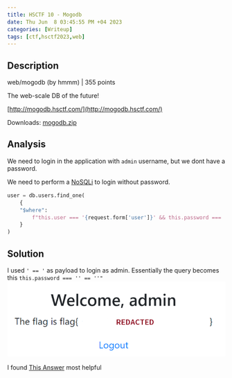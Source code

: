 ```yaml
---
title: HSCTF 10 - Mogodb
date: Thu Jun  8 03:45:55 PM +04 2023
categories: [Writeup]
tags: [ctf,hsctf2023,web]
---
```


## Description

web/mogodb (by hmmm) | 355 points

The web-scale DB of the future!

[http://mogodb.hsctf.com/](http://mogodb.hsctf.com/)

Downloads: [mogodb.zip](https://hsctf-10-resources.storage.googleapis.com/uploads/16cab5257f60879bf4075c98ebfe616b6fe3c072a02ac4be86cbd4886b0d1b3f/mogodb.zip)

## Analysis

We need to login in the application with `admin` username, but we dont have a password.

We need to perform a [NoSQLi](https://book.hacktricks.xyz/pentesting-web/nosql-injection) to login without password.

```py
user = db.users.find_one(
	{
	"$where":
		f"this.user === '{request.form['user']}' && this.password === '{request.form['password']}'"
	}
)
```

## Solution

I used `' == '` as payload to login as admin.
Essentially the query becomes this `this.password === '' == ''"`
![mogodb-1](/assets/images/HSCTF/2023/mogodb-1.png)

I found [This Answer](https://security.stackexchange.com/a/83234) most helpful 